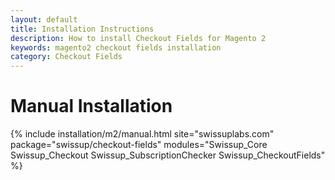 ```yaml
---
layout: default
title: Installation Instructions
description: How to install Checkout Fields for Magento 2
keywords: magento2 checkout fields installation
category: Checkout Fields
---
```


# Manual Installation

{% include installation/m2/manual.html site="swissuplabs.com" package="swissup/checkout-fields" modules="Swissup_Core Swissup_Checkout Swissup_SubscriptionChecker Swissup_CheckoutFields" %}
